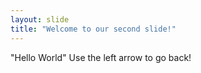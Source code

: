 ```yaml
---
layout: slide
title: "Welcome to our second slide!"
---
```

"Hello World"
Use the left arrow to go back!
